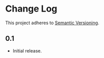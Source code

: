 # Change Log
This project adheres to [Semantic Versioning](http://semver.org/).

## 0.1

* Initial release.

